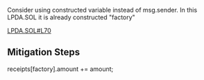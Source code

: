 Consider using constructed variable instead of msg.sender. In this LPDA.SOL it is already constructed "factory"

[LPDA.SOL#L70](https://github.com/code-423n4/2022-12-escher/blob/main/src/minters/LPDA.sol#L70)

## Mitigation Steps
 receipts[factory].amount += amount;